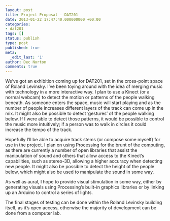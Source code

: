 ```yaml
---
layout: post
title: Project Proposal - DAT201
date: 2013-01-22 17:47:40.000000000 +00:00
categories:
- dat201
tags: []
status: publish
type: post
published: true
meta:
  _edit_last: '1'
author: Dec Norton
comments: true
---
```

<p>We’ve got an exhibition coming up for DAT201, set in the cross-point space of Roland Levinsky. I’ve been toying around with the idea of merging music with technology in a more interactive way. I plan to use a Kinect (or a normal webcam) to detect the motion or patterns of the people walking beneath. As someone enters the space, music will start playing and as the number of people increases different layers of the track can come up in the mix. It might also be possible to detect ‘gestures’ of the people walking below. If I were able to detect those patterns, it would be possible to control the music more intuitively; if a person was to walk in circles it could increase the tempo of the track.</p>

<!--more-->

<p>Hopefully I’ll be able to acquire track stems (or compose some myself) for use in the project. I plan on using Processing for the brunt of the computing, as there are currently a number of open libraries that assist the manipulation of sound and others that allow access to the Kinect’s capabilities, such as stereo-3D, allowing a higher accuracy when detecting new people. It might also be possible to detect the height of the people below, which might also be used to manipulate the sound in some way.</p>
<p>As well as aural, I hope to provide visual stimulation in some way, either by generating visuals using Processing’s built-in graphics libraries or by linking up an Arduino to control a series of lights.</p>
<p>The final stages of testing can be done within the Roland Levinsky building itself, as it’s open access, otherwise the majority of development can be done from a computer lab.</p>
